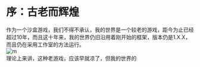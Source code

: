 # 序：古老而辉煌
作为一个沙盒游戏，我们不得不承认，我的世界是一个较老的游戏，距今为止已经超过10年，而且这十年来，我的世界仍旧沿用着刚开始的框架，版本仍是1.X.X，而且仍在采用工作室的方法运行。  
![m](https://mozutangsan.github.io/picture/6906-hvvuiym7930180.jpg)  
理论上来讲，这种老游戏，应该早就凉了，但我的世界的  
